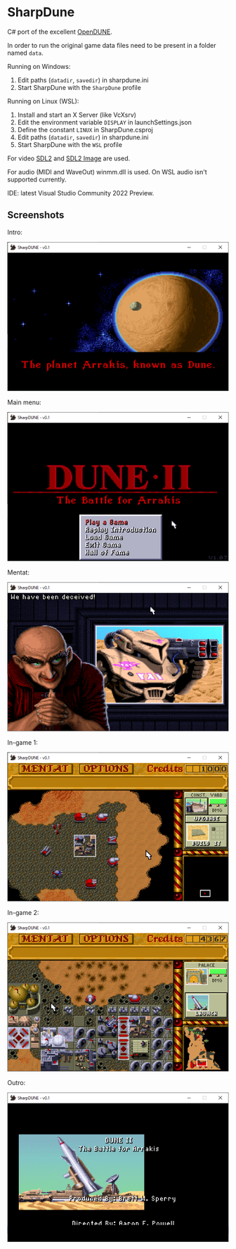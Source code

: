 # SharpDune
C# port of the excellent [OpenDUNE](https://github.com/OpenDUNE/OpenDUNE).

In order to run the original game data files need to be present in a folder named `data`.

Running on Windows:
1. Edit paths (`datadir`, `savedir`) in sharpdune.ini
2. Start SharpDune with the `SharpDune` profile

Running on Linux (WSL):
1. Install and start an X Server (like VcXsrv)
2. Edit the environment variable `DISPLAY` in launchSettings.json
3. Define the constant `LINUX` in SharpDune.csproj
4. Edit paths (`datadir`, `savedir`) in sharpdune.ini
5. Start SharpDune with the `WSL` profile

For video [SDL2](https://www.libsdl.org) and [SDL2 Image](https://www.libsdl.org/projects/SDL_image) are used.

For audio (MIDI and WaveOut) winmm.dll is used. On WSL audio isn't supported currently.

IDE: latest Visual Studio Community 2022 Preview.

## Screenshots

Intro:

![](Images/intro.png)

Main menu:

![](Images/mainmenu.png)

Mentat:

![](Images/mentat.png)

In-game 1:

![](Images/ingame1.png)

In-game 2:

![](Images/ingame2.png)

Outro:

![](Images/outro.png)
